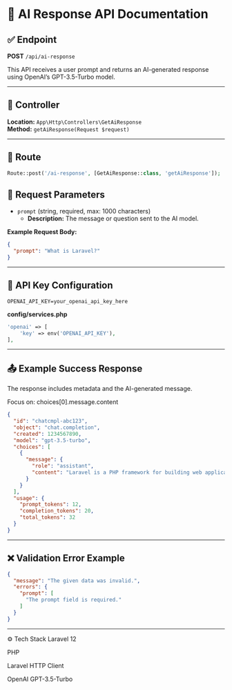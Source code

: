 # 📘 AI Response API Documentation

## ✅ Endpoint  
**POST** `/api/ai-response`

This API receives a user prompt and returns an AI-generated response using OpenAI’s GPT-3.5-Turbo model.

---

## 🧠 Controller  
**Location:** `App\Http\Controllers\GetAiResponse`  
**Method:** `getAiResponse(Request $request)`

---

## 🔁 Route  
```php
Route::post('/ai-response', [GetAiResponse::class, 'getAiResponse']);

```
## 📝 Request Parameters  

- `prompt` (string, required, max: 1000 characters)  
  - **Description:** The message or question sent to the AI model.

**Example Request Body:**

```json
{
  "prompt": "What is Laravel?"
}
```

---

## 🔐 API Key Configuration

```.env
OPENAI_API_KEY=your_openai_api_key_here

```

**config/services.php**

```php
'openai' => [
    'key' => env('OPENAI_API_KEY'),
],
```

---

## 📤 Example Success Response

The response includes metadata and the AI-generated message.

Focus on:
choices[0].message.content

```json
{
  "id": "chatcmpl-abc123",
  "object": "chat.completion",
  "created": 1234567890,
  "model": "gpt-3.5-turbo",
  "choices": [
    {
      "message": {
        "role": "assistant",
        "content": "Laravel is a PHP framework for building web applications..."
      }
    }
  ],
  "usage": {
    "prompt_tokens": 12,
    "completion_tokens": 20,
    "total_tokens": 32
  }
}
```
---

## ❌ Validation Error Example

```json
{
  "message": "The given data was invalid.",
  "errors": {
    "prompt": [
      "The prompt field is required."
    ]
  }
}
```
---
⚙️ Tech Stack
Laravel 12

PHP

Laravel HTTP Client

OpenAI GPT-3.5-Turbo

